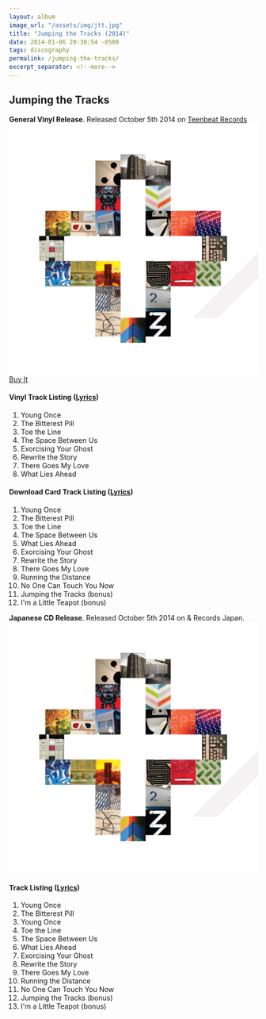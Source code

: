 ```yaml
---
layout: album
image_url: "/assets/img/jtt.jpg"
title: "Jumping the Tracks (2014)"
date: 2014-01-06 20:30:54 -0500
tags: discography
permalink: /jumping-the-tracks/
excerpt_separator: <!--more-->
---
```


<!--more-->

## Jumping the Tracks

<div id="release-info">
    <b>General Vinyl Release</b>. Released October 5th 2014 on <a href="https://teenbeat.net">Teenbeat Records</a>
</div>

<div id="container">
    <div id="release-container">
        <div id="artwork">
            <a href="/assets/img/jtt.jpg" alt="Full res version"><img src="/assets/img/jtt.jpg"/></a>
            <div id="buy-album-btn">
                <div class="button-sm">
                    <a href="/store/#jumping-the-tracks-vinyl">Buy It</a>
                </div>
            </div>
        </div>
        <div id="tracklist">
            <h4>Vinyl Track Listing (<a href="/lyrics/#jumping-the-tracks-album">Lyrics</a>)</h4>
            <ol>
                <li>Young Once</li>
                <li>The Bitterest Pill</li>
                <li>Toe the Line</li>
                <li>The Space Between Us</li>
                <li>Exorcising Your Ghost</li>
                <li>Rewrite the Story</li>
                <li>There Goes My Love</li>
                <li>What Lies Ahead</li>
            </ol>
        </div>
        <div id="tracklist">
            <h4>Download Card Track Listing (<a href="/lyrics/#jumping-the-tracks-album">Lyrics</a>)</h4>
            <ol>
                <li>Young Once</li>
                <li>The Bitterest Pill</li>
                <li>Toe the Line</li>
                <li>The Space Between Us</li>
                <li>What Lies Ahead</li>
                <li>Exorcising Your Ghost</li>
                <li>Rewrite the Story</li>
                <li>There Goes My Love</li>
                <li>Running the Distance</li>
                <li>No One Can Touch You Now</li>
                <li>Jumping the Tracks (bonus)</li>
                <li>I'm a Little Teapot (bonus)</li>
            </ol>
        </div>
    </div>
</div>

<div id="release-info">
    <b>Japanese CD Release</b>. Released October 5th 2014 on & Records Japan.
</div>

<div id="container">
    <div id="release-container">
        <div id="artwork">
            <a href="/assets/img/jtt.jpg" alt="Full res version"><img src="/assets/img/jtt.jpg"/></a>
        </div>
        <div id="tracklist">
            <h4>Track Listing (<a href="/lyrics/#jumping-the-tracks-album">Lyrics</a>)</h4>
            <ol>
                <li>Young Once</li>
                <li>The Bitterest Pill</li>
                <li>Young Once</li>
                <li>Toe the Line</li>
                <li>The Space Between Us</li>
                <li>What Lies Ahead</li>
                <li>Exorcising Your Ghost</li>
                <li>Rewrite the Story</li>
                <li>There Goes My Love</li>
                <li>Running the Distance</li>
                <li>No One Can Touch You Now</li>
                <li>Jumping the Tracks (bonus)</li>
                <li>I'm a Little Teapot (bonus)</li>
            </ol>
        </div>
    </div>
</div>
